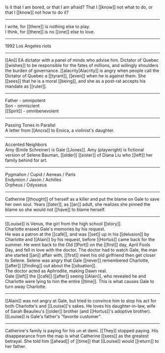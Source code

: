 

Is it that I am bored, or that I am afraid? That I [[know]] not what to do, or that I [[know]] not how to do it?
- - -
I write, for [[there]] is nothing else to play.  
I think, for [[there]] is no [[one]] else to love.
- - - 
1992 Los Angeles riots
- - - 
[[An]] EA dictator with a panel of minds who advise him. Dictator of Quebec [[wishes]] to be responsible for the fates of millions, and willingly shoulders the burden of governance. [[alacrity|Alacrity]] is angry when people call the Dictator of Quebec a [[tyrant]], [[even]] when he is against them. She [[sees]] that he is a moral [[being]], and she as a post-rat accepts his mandate as [[ruler]].
- - - 
Father - omnipotent  
Son - omniscient  
[[Spirit]] - omnibenevolent
- - -
Passing Tones in Parallel  
A letter from [[Ancra]] to Eroica, a violinist's daughter.  
- - -
Accented Neighbors  
Amy (Emile Schreiner) is Gale [[Jones]]. Amy (playwright) is fictional version of Selene Bauman, [[older]] [[sister]] of Diana Liu who [[left]] her family behind for art.  
- - -
Pygmalion / Cupid / Aeneas / Paris  
Endymion / Jason / Achilles  
Orpheus / Odysseus  
- - -
Catherine [[thought]] of herself as a killer and put the blame on Gale to save her own soul. Years [[later]], as [[an]] adult, she realizes she pinned the blame so she would not [[have]] to blame herself.  
- - -
[[Louise]] is Venus, the girl from the high school [[story]].  
Charlotte erased Gale's memories by his request.  
He was a patron at the [[café]], and was [[set]] up in his [[delusion]] by Charlotte and [[Alain]] by his request, before [[Hortus]] came back for the summer. He went back to the Old [[Port]] on the [[first]] day, April Fools Day, and fell in love with the doctor. The doctor had to watch Gale, the man ahe started [[an]] affair with, [[first]] meet his old girlfriend then get closer to Selene. Selene was angry that Gale [[never]] remembered Charlotte, [[after]] [[finding]] out about the [[situation]].  
The doctor acted as Aphrodite, making Dawn real.  
Gale [[left]] the [[café]] [[after]] seeing [[Alain]], who revealed he and Charlotte were lying to him the entire [[time]]. This is what causes Gale to turn away Charlotte.  
- - -
[[Alain]] was not angry at Gale, but tried to convince him to stop his act for both Charlotte's and [[Louise]]'s sakes. He loves his daughter-in-law, wife of Sarah Beaulieu's [[older]] brother (and [[Hortus]]'s adoptive brother). [[Louise]] is Gale's father's "favorite customer".  
- - -
Catherine's family is paying for his un et demi. [[They]] stopped paying. His disappearance from the map is what Catherine [[sees]] as the greatest betrayal. She told him [[ahead]] of [[time]] that [[Louise]] would [[return]] to her father.  
